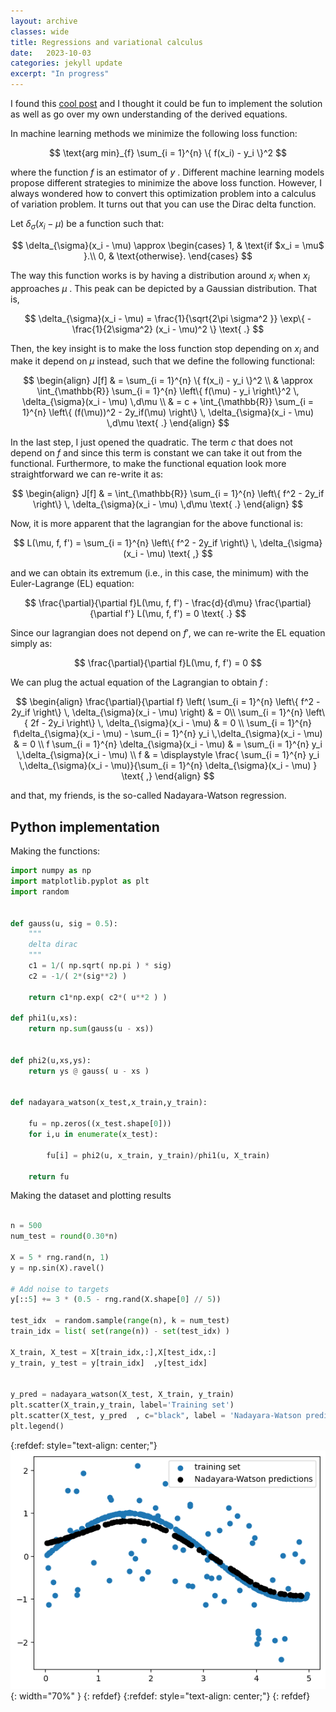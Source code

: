```yaml
---
layout: archive
classes: wide
title: Regressions and variational calculus
date:   2023-10-03
categories: jekyll update
excerpt: "In progress"
---
```



I found this [cool post](https://towardsdatascience.com/regularized-kernel-regression-from-a-variational-principle-d2b0c03eb919) and I thought it could be fun to implement the solution as well as go over my own understanding of the derived equations. 

In machine learning methods we minimize the following loss function:

$$
\text{arg min}_{f} \sum_{i = 1}^{n} \{ f(x_i) - y_i  \}^2
$$

where the function $f$ is an estimator of $y$ . Different machine learning models propose different strategies to minimize the above loss function. However, I always wondered how to convert this optimization problem into a calculus of variation problem. It turns out that you can use the  Dirac delta function.

Let $\delta_{\sigma}(x_i - \mu)$ be a function such that:

$$
  \delta_{\sigma}(x_i - \mu) \approx \begin{cases}
                1, & \text{if $x_i = \mu$ }.\\
                0, & \text{otherwise}.
  \end{cases}
$$

The way this function works is by having a distribution around $x_i$ when $x_i$ approaches  $\mu$ . This peak can be depicted by a Gaussian distribution. That is, 

$$
\delta_{\sigma}(x_i - \mu) = \frac{1}{\sqrt{2\pi \sigma^2 }} \exp\{ -\frac{1}{2\sigma^2} (x_i - \mu)^2  \} \text{ .}
$$

Then, the key insight is to make the loss function stop depending on $x_i$ and make it depend on $\mu$ instead, such that we define the following functional:

$$
\begin{align}
J[f] & =  \sum_{i = 1}^{n} \{ f(x_i) - y_i  \}^2 \\
  & \approx  \int_{\mathbb{R}} \sum_{i = 1}^{n} \left\{ f(\mu) - y_i  \right\}^2 \, \delta_{\sigma}(x_i - \mu) \,d\mu \\
& = c + \int_{\mathbb{R}} \sum_{i = 1}^{n} \left\{ (f(\mu))^2 - 2y_if(\mu)  \right\} \, \delta_{\sigma}(x_i - \mu) \,d\mu \text{ .}
\end{align}
$$

In the last step, I just opened the quadratic. The term $c$ that does not depend on $f$ and since this term is constant we can take it out from the functional. Furthermore, to make the functional equation look more straightforward we can re-write it as:

$$
\begin{align}
J[f] & = \int_{\mathbb{R}} \sum_{i = 1}^{n} \left\{ f^2 - 2y_if  \right\} \, \delta_{\sigma}(x_i - \mu) \,d\mu \text{ .}
\end{align}
$$

Now, it is more apparent that the lagrangian for the above functional is:

$$
L(\mu, f, f') = \sum_{i = 1}^{n} \left\{ f^2 - 2y_if  \right\} \, \delta_{\sigma}(x_i - \mu) \text{ ,}
$$

and we can obtain its extremum (i.e., in this case, the minimum) with the Euler-Lagrange (EL) equation:

$$
\frac{\partial}{\partial f}L(\mu, f, f') - \frac{d}{d\mu}   \frac{\partial}{\partial f'} L(\mu, f, f')   = 0 \text{ .}
$$

Since our lagrangian does not depend on $f'$, we can re-write the EL equation simply as:

$$
\frac{\partial}{\partial f}L(\mu, f, f')   = 0
$$

We can plug the actual equation of the Lagrangian to obtain $f$ :

$$
\begin{align}
\frac{\partial}{\partial f} \left( \sum_{i = 1}^{n} \left\{ f^2 - 2y_if  \right\} \, \delta_{\sigma}(x_i - \mu)  \right) & = 0\\
\sum_{i = 1}^{n} \left\{ 2f - 2y_i  \right\} \, \delta_{\sigma}(x_i - \mu) & = 0 \\
\sum_{i = 1}^{n}  f\delta_{\sigma}(x_i - \mu) - \sum_{i = 1}^{n} y_i \,\delta_{\sigma}(x_i - \mu)  & = 0 \\
f \sum_{i = 1}^{n}  \delta_{\sigma}(x_i - \mu)  & = \sum_{i = 1}^{n} y_i \,\delta_{\sigma}(x_i - \mu) \\
f  & = \displaystyle  \frac{ \sum_{i = 1}^{n} y_i \,\delta_{\sigma}(x_i - \mu)}{\sum_{i = 1}^{n}  \delta_{\sigma}(x_i - \mu) } \text{ ,}
\end{align}
$$

and that, my friends, is the so-called Nadayara-Watson regression.

## Python implementation

Making the functions:

```python
import numpy as np
import matplotlib.pyplot as plt
import random


def gauss(u, sig = 0.5):
    """
    delta dirac
    """
    c1 = 1/( np.sqrt( np.pi ) * sig)
    c2 = -1/( 2*(sig**2) )

    return c1*np.exp( c2*( u**2 ) )

def phi1(u,xs):
    return np.sum(gauss(u - xs))
    

def phi2(u,xs,ys):
    return ys @ gauss( u - xs ) 


def nadayara_watson(x_test,x_train,y_train):

    fu = np.zeros((x_test.shape[0]))
    for i,u in enumerate(x_test):

        fu[i] = phi2(u, x_train, y_train)/phi1(u, X_train)

    return fu
```

Making the dataset and plotting results

```python

n = 500
num_test = round(0.30*n)

X = 5 * rng.rand(n, 1)
y = np.sin(X).ravel()

# Add noise to targets
y[::5] += 3 * (0.5 - rng.rand(X.shape[0] // 5))

test_idx  = random.sample(range(n), k = num_test)
train_idx = list( set(range(n)) - set(test_idx) )

X_train, X_test = X[train_idx,:],X[test_idx,:]
y_train, y_test = y[train_idx]  ,y[test_idx]


y_pred = nadayara_watson(X_test, X_train, y_train)
plt.scatter(X_train,y_train, label='Training set')
plt.scatter(X_test, y_pred  , c="black", label = 'Nadayara-Watson predictions')
plt.legend()
```

{:refdef: style="text-align: center;"}
![foo](/assets/images/nada.png){: width="70%" }
{: refdef}
{:refdef: style="text-align: center;"}
{: refdef}





